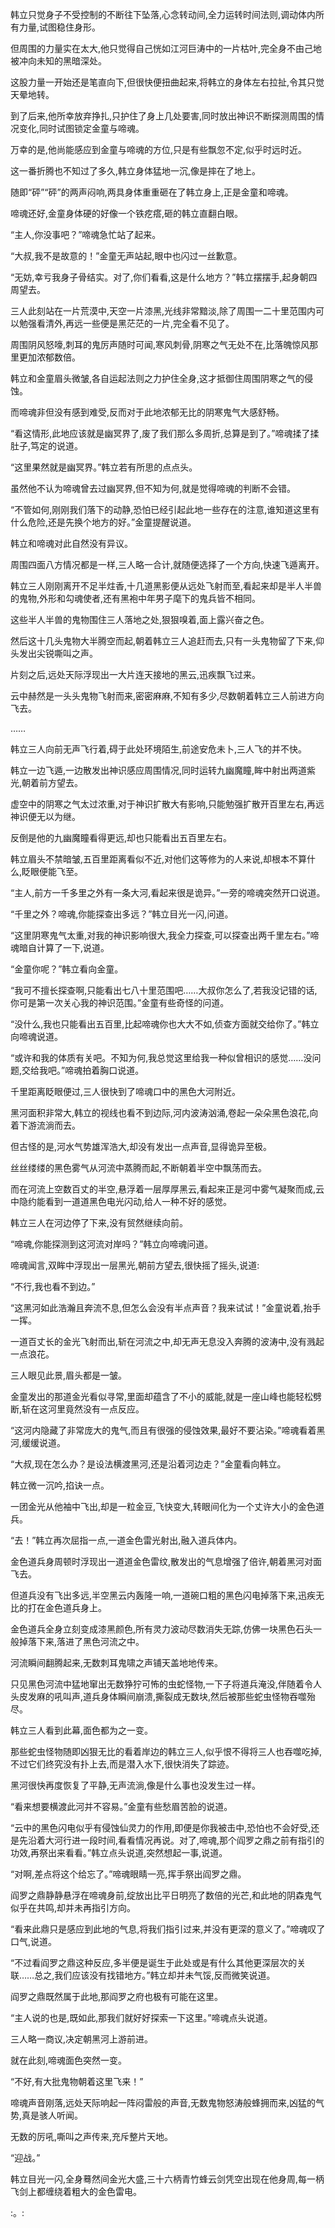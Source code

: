 
韩立只觉身子不受控制的不断往下坠落,心念转动间,全力运转时间法则,调动体内所有力量,试图稳住身形。

但周围的力量实在太大,他只觉得自己恍如江河巨涛中的一片枯叶,完全身不由己地被冲向未知的黑暗深处。

这股力量一开始还是笔直向下,但很快便扭曲起来,将韩立的身体左右拉扯,令其只觉天晕地转。

到了后来,他所幸放弃挣扎,只护住了身上几处要害,同时放出神识不断探测周围的情况变化,同时试图锁定金童与啼魂。

万幸的是,他尚能感应到金童与啼魂的方位,只是有些飘忽不定,似乎时远时近。

这一番折腾也不知过了多久,韩立身体猛地一沉,像是摔在了地上。

随即“砰”“砰”的两声闷响,两具身体重重砸在了韩立身上,正是金童和啼魂。

啼魂还好,金童身体硬的好像一个铁疙瘩,砸的韩立直翻白眼。

“主人,你没事吧？”啼魂急忙站了起来。

“大叔,我不是故意的！”金童无声站起,眼中也闪过一丝歉意。

“无妨,幸亏我身子骨结实。对了,你们看看,这是什么地方？”韩立摆摆手,起身朝四周望去。

三人此刻站在一片荒漠中,天空一片漆黑,光线非常黯淡,除了周围一二十里范围内可以勉强看清外,再远一些便是黑茫茫的一片,完全看不见了。

周围阴风怒嚎,刺耳的鬼厉声随时可闻,寒风刺骨,阴寒之气无处不在,比落魄惊风那里更加浓郁数倍。

韩立和金童眉头微皱,各自运起法则之力护住全身,这才抵御住周围阴寒之气的侵蚀。

而啼魂非但没有感到难受,反而对于此地浓郁无比的阴寒鬼气大感舒畅。

“看这情形,此地应该就是幽冥界了,废了我们那么多周折,总算是到了。”啼魂揉了揉肚子,笃定的说道。

“这里果然就是幽冥界。”韩立若有所思的点点头。

虽然他不认为啼魂曾去过幽冥界,但不知为何,就是觉得啼魂的判断不会错。

“不管如何,刚刚我们落下的动静,恐怕已经引起此地一些存在的注意,谁知道这里有什么危险,还是先换个地方的好。”金童提醒说道。

韩立和啼魂对此自然没有异议。

周围四面八方情况都是一样,三人略一合计,就随便选择了一个方向,快速飞遁离开。

韩立三人刚刚离开不足半炷香,十几道黑影便从远处飞射而至,看起来却是半人半兽的鬼物,外形和勾魂使者,还有黑袍中年男子麾下的鬼兵皆不相同。

这些半人半兽的鬼物围住三人落地之处,狠狠嗅着,面上露兴奋之色。

然后这十几头鬼物大半腾空而起,朝着韩立三人追赶而去,只有一头鬼物留了下来,仰头发出尖锐嘶叫之声。

片刻之后,远处天际浮现出一大片连天接地的黑云,迅疾飘飞过来。

云中赫然是一头头鬼物飞射而来,密密麻麻,不知有多少,尽数朝着韩立三人前进方向飞去。

……

韩立三人向前无声飞行着,碍于此处环境陌生,前途安危未卜,三人飞的并不快。

韩立一边飞遁,一边散发出神识感应周围情况,同时运转九幽魔瞳,眸中射出两道紫光,朝着前方望去。

虚空中的阴寒之气太过浓重,对于神识扩散大有影响,只能勉强扩散开百里左右,再远神识便无以为继。

反倒是他的九幽魔瞳看得更远,却也只能看出五百里左右。

韩立眉头不禁暗皱,五百里距离看似不近,对他们这等修为的人来说,却根本不算什么,眨眼便能飞至。

“主人,前方一千多里之外有一条大河,看起来很是诡异。”一旁的啼魂突然开口说道。

“千里之外？啼魂,你能探查出多远？”韩立目光一闪,问道。

“这里阴寒鬼气太重,对我的神识影响很大,我全力探查,可以探查出两千里左右。”啼魂暗自计算了一下,说道。

“金童你呢？”韩立看向金童。

“我可不擅长探查啊,只能看出七八十里范围吧……大叔你怎么了,若我没记错的话,你可是第一次关心我的神识范围。”金童有些奇怪的问道。

“没什么,我也只能看出五百里,比起啼魂你也大大不如,侦查方面就交给你了。”韩立向啼魂说道。

“或许和我的体质有关吧。不知为何,我总觉这里给我一种似曾相识的感觉……没问题,交给我吧。”啼魂拍着胸口说道。

千里距离眨眼便过,三人很快到了啼魂口中的黑色大河附近。

黑河面积非常大,韩立的视线也看不到边际,河内波涛汹涌,卷起一朵朵黑色浪花,向着下游流淌而去。

但古怪的是,河水气势雄浑浩大,却没有发出一点声音,显得诡异至极。

丝丝缕缕的黑色雾气从河流中蒸腾而起,不断朝着半空中飘荡而去。

而在河流上空数百丈的半空,悬浮着一层厚厚黑云,看起来正是河中雾气凝聚而成,云中隐约能看到一道道黑色电光闪动,给人一种不好的感觉。

韩立三人在河边停了下来,没有贸然继续向前。

“啼魂,你能探测到这河流对岸吗？”韩立向啼魂问道。

啼魂闻言,双眸中浮现出一层黑光,朝前方望去,很快摇了摇头,说道:

“不行,我也看不到边。”

“这黑河如此浩瀚且奔流不息,但怎么会没有半点声音？我来试试！”金童说着,抬手一挥。

一道百丈长的金光飞射而出,斩在河流之中,却无声无息没入奔腾的波涛中,没有溅起一点浪花。

三人眼见此景,眉头都是一皱。

金童发出的那道金光看似寻常,里面却蕴含了不小的威能,就是一座山峰也能轻松劈断,斩在这河里竟然没有一点反应。

“这河内隐藏了非常庞大的鬼气,而且有很强的侵蚀效果,最好不要沾染。”啼魂看着黑河,缓缓说道。

“大叔,现在怎么办？是设法横渡黑河,还是沿着河边走？”金童看向韩立。

韩立微一沉吟,掐诀一点。

一团金光从他袖中飞出,却是一粒金豆,飞快变大,转眼间化为一个丈许大小的金色道兵。

“去！”韩立再次屈指一点,一道金色雷光射出,融入道兵体内。

金色道兵身周顿时浮现出一道道金色雷纹,散发出的气息增强了倍许,朝着黑河对面飞去。

但道兵没有飞出多远,半空黑云内轰隆一响,一道碗口粗的黑色闪电掉落下来,迅疾无比的打在金色道兵身上。

金色道兵全身立刻变成漆黑颜色,所有灵力波动尽数消失无踪,仿佛一块黑色石头一般掉落下来,落进了黑色河流之中。

河流瞬间翻腾起来,无数刺耳鬼啸之声铺天盖地地传来。

只见黑色河流中猛地窜出无数狰狞可怖的虫蛇怪物,一下子将道兵淹没,伴随着令人头皮发麻的吼叫声,道兵身体瞬间崩溃,撕裂成无数块,然后被那些蛇虫怪物吞噬殆尽。

韩立三人看到此幕,面色都为之一变。

那些蛇虫怪物随即凶狠无比的看着岸边的韩立三人,似乎恨不得将三人也吞噬吃掉,不过它们终究没有扑上去,而是潜入水下,很快消失了踪迹。

黑河很快再度恢复了平静,无声流淌,像是什么事也没发生过一样。

“看来想要横渡此河并不容易。”金童有些愁眉苦脸的说道。

“云中的黑色闪电似乎有侵蚀仙灵力的作用,即便是你我被击中,恐怕也不会好受,还是先沿着大河行进一段时间,看看情况再说。对了,啼魂,那个阎罗之鼎之前有指引的功效,再祭出来看看。”韩立点头说道,突然想起一事,说道。

“对啊,差点将这个给忘了。”啼魂眼睛一亮,挥手祭出阎罗之鼎。

阎罗之鼎静静悬浮在啼魂身前,绽放出比平日明亮了数倍的光芒,和此地的阴森鬼气似乎在共鸣,却并未再指引方向。

“看来此鼎只是感应到此地的气息,将我们指引过来,并没有更深的意义了。”啼魂叹了口气,说道。

“不过看阎罗之鼎这种反应,多半便是诞生于此处或是有什么其他更深层次的关联……总之,我们应该没有找错地方。”韩立却并未气馁,反而微笑说道。

阎罗之鼎既然属于此地,那阎罗之府也极有可能在这里。

“主人说的也是,既如此,那我们就好好探索一下这里。”啼魂点头说道。

三人略一商议,决定朝黑河上游前进。

就在此刻,啼魂面色突然一变。

“不好,有大批鬼物朝着这里飞来！”

啼魂声音刚落,远处天际响起一阵闷雷般的声音,无数鬼物怒涛般蜂拥而来,凶猛的气势,真是骇人听闻。

无数的厉吼,嘶叫之声传来,充斥整片天地。

“迎战。”

韩立目光一闪,全身蓦然间金光大盛,三十六柄青竹蜂云剑凭空出现在他身周,每一柄飞剑上都缠绕着粗大的金色雷电。

:。: